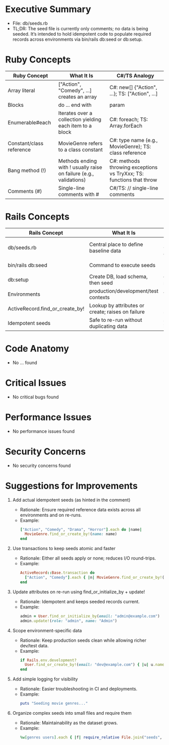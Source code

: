 # Executive Summary
- File: db/seeds.rb
- TL;DR: The seed file is currently only comments; no data is being seeded. It’s intended to hold idempotent code to populate required records across environments via bin/rails db:seed or db:setup.

# Ruby Concepts
| Ruby Concept | What It Is | C#/TS Analogy |
| --- | --- | --- |
| Array literal | ["Action", "Comedy", ...] creates an array | C#: new[] {"Action", ...}; TS: ["Action", ...] |
| Blocks | do ... end with |param| passed to methods | C#: lambdas/delegates; TS: callbacks/arrow functions |
| Enumerable#each | Iterates over a collection yielding each item to a block | C#: foreach; TS: Array.forEach |
| Constant/class reference | MovieGenre refers to a class constant | C#: type name (e.g., MovieGenre); TS: class reference |
| Bang method (!) | Methods ending with ! usually raise on failure (e.g., validations) | C#: methods throwing exceptions vs TryXxx; TS: functions that throw |
| Comments (#) | Single-line comments with # | C#/TS: // single-line comments |

# Rails Concepts
| Rails Concept | What It Is | ASP.NET/React Analogy |
| --- | --- | --- |
| db/seeds.rb | Central place to define baseline data | EF Core seeding via OnModelCreating.HasData or custom DataSeeder |
| bin/rails db:seed | Command to execute seeds | Run custom seeder at startup (Program.cs) or IHostedService |
| db:setup | Create DB, load schema, then seed | dotnet ef database update + run seeder on startup |
| Environments | production/development/test contexts | ASP.NET Core environments (Production/Development/Staging) |
| ActiveRecord.find_or_create_by! | Lookup by attributes or create; raises on failure | EF Core FirstOrDefault + add + SaveChanges (throw on failure) |
| Idempotent seeds | Safe to re-run without duplicating data | Seed guards/checks before insert in EF Core |

# Code Anatomy
- No … found

# Critical Issues
- No critical bugs found

# Performance Issues
- No performance issues found

# Security Concerns
- No security concerns found

# Suggestions for Improvements
1) Add actual idempotent seeds (as hinted in the comment)
   - Rationale: Ensure required reference data exists across all environments and on re-runs.
   - Example:
     ```ruby
     ["Action", "Comedy", "Drama", "Horror"].each do |name|
       MovieGenre.find_or_create_by!(name: name)
     end
     ```

2) Use transactions to keep seeds atomic and faster
   - Rationale: Either all seeds apply or none; reduces I/O round-trips.
   - Example:
     ```ruby
     ActiveRecord::Base.transaction do
       ["Action", "Comedy"].each { |n| MovieGenre.find_or_create_by!(name: n) }
     end
     ```

3) Update attributes on re-run using find_or_initialize_by + update!
   - Rationale: Idempotent and keeps seeded records current.
   - Example:
     ```ruby
     admin = User.find_or_initialize_by(email: "admin@example.com")
     admin.update!(role: "admin", name: "Admin")
     ```

4) Scope environment-specific data
   - Rationale: Keep production seeds clean while allowing richer dev/test data.
   - Example:
     ```ruby
     if Rails.env.development?
       User.find_or_create_by!(email: "dev@example.com") { |u| u.name = "Dev" }
     end
     ```

5) Add simple logging for visibility
   - Rationale: Easier troubleshooting in CI and deployments.
   - Example:
     ```ruby
     puts "Seeding movie genres..."
     ```

6) Organize complex seeds into small files and require them
   - Rationale: Maintainability as the dataset grows.
   - Example:
     ```ruby
     %w[genres users].each { |f| require_relative File.join("seeds", f) }
     ```